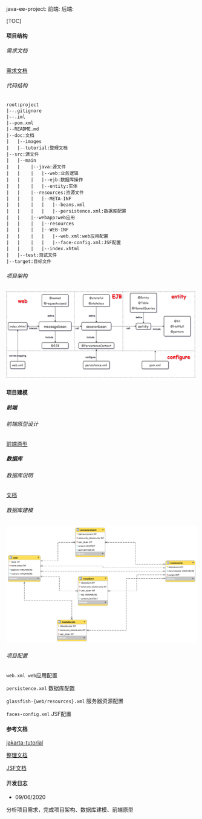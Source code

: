 java-ee-project:
前端:
后端:


[TOC]



####  项目结构

###### 需求文档
[需求文档](doc/tutorial/需求分析.md)

###### 代码结构
```
root:project
|--.gitignore
|--.iml
|--pom.xml
|--README.md
|--doc:文档
|   |--images
|   |--tutorial:整理文档
|--src:源文件
|   |--main
|   |    |--java:源文件
|   |    |   |--web:业务逻辑
|   |    |   |--ejb:数据库操作
|   |    |   |--entity:实体
|   |    |--resources:资源文件
|   |    |   |--META-INF
|   |    |   |   |--beans.xml
|   |    |   |   |--persistence.xml:数据库配置
|   |    |--webapp:web应用
|   |    |   |--resources
|   |    |   |--WEB-INF
|   |    |   |   |--web.xml:web应用配置
|   |    |   |   |--face-config.xml:JSF配置
|   |    |   |--index.xhtml
|   |--test:测试文件
|--target:目标文件
```

###### 项目架构
![项目架构](./doc/images/jave-ee-architect.png)


#### 项目建模

##### 前端

###### 前端原型设计
[前端原型]()

##### 数据库

###### 数据库说明
[文档](doc/model/model.md)

###### 数据库建模

![数据库建模](doc/images/database.png)

###### 项目配置
`web.xml web`应用配置

`persistence.xml` 数据库配置

`glassfish-{web/resources}.xml` 服务器资源配置

`faces-config.xml` JSF配置

#### 参考文档

[jakarta-tutorial](https://javaee.github.io/tutorial/toc.html)

[整理文档](./doc/tutorial)

[JSF文档](https://www.w3cschool.cn/java/inject-managed-beans.html)

#### 开发日志
- 09/06/2020

分析项目需求，完成项目架构、数据库建模、前端原型
